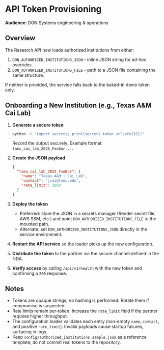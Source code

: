 # API Token Provisioning

**Audience:** DON Systems engineering & operations

## Overview

The Research API now loads authorized institutions from either:

1. `DON_AUTHORIZED_INSTITUTIONS_JSON` – inline JSON string for ad-hoc overrides.
2. `DON_AUTHORIZED_INSTITUTIONS_FILE` – path to a JSON file containing the same structure.

If neither is provided, the service falls back to the baked-in demo token only.

## Onboarding a New Institution (e.g., Texas A&M Cai Lab)

1. **Generate a secure token**

   ```bash
   python -c "import secrets; print(secrets.token_urlsafe(32))"
   ```

   Record the output securely. Example format: `tamu_cai_lab_2025_FooBar...`.

2. **Create the JSON payload**

   ```json
   {
     "tamu_cai_lab_2025_FooBar": {
       "name": "Texas A&M | Cai Lab",
       "contact": "jcai@tamu.edu",
       "rate_limit": 1000
     }
   }
   ```


3. **Deploy the token**
   - Preferred: store the JSON in a secrets manager (Render secret file, AWS SSM, etc.) and point `DON_AUTHORIZED_INSTITUTIONS_FILE` to the mounted path.
   - Alternate: set `DON_AUTHORIZED_INSTITUTIONS_JSON` directly in the service environment.

4. **Restart the API service** so the loader picks up the new configuration.

5. **Distribute the token** to the partner via the secure channel defined in the NDA.

6. **Verify access** by calling `/api/v1/health` with the new token and confirming a `200` response.

## Notes

- Tokens are opaque strings; no hashing is performed. Rotate them if compromise is suspected.
- Rate limits remain per-token. Increase the `rate_limit` field if the partner requires higher throughput.
- The configuration loader validates each entry (non-empty `name`, `contact`, and positive `rate_limit`). Invalid payloads cause startup failures, surfacing in logs.
- Keep `config/authorized_institutions.sample.json` as a reference template; do not commit real tokens to the repository.
